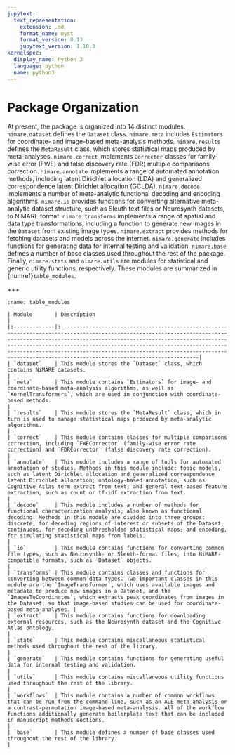 ```yaml
---
jupytext:
  text_representation:
    extension: .md
    format_name: myst
    format_version: 0.13
    jupytext_version: 1.10.3
kernelspec:
  display_name: Python 3
  language: python
  name: python3
---
```


# Package Organization

At present, the package is organized into 14 distinct modules.
`nimare.dataset` defines the `Dataset` class.
`nimare.meta` includes `Estimators` for coordinate- and image-based meta-analysis methods.
`nimare.results` defines the `MetaResult` class, which stores statistical maps produced by meta-analyses.
`nimare.correct` implements `Corrector` classes for family-wise error (FWE) and false discovery rate (FDR) multiple comparisons correction.
`nimare.annotate` implements a range of automated annotation methods, including latent Dirichlet allocation (LDA) and generalized correspondence latent Dirichlet allocation (GCLDA).
`nimare.decode` implements a number of meta-analytic functional decoding and encoding algorithms.
`nimare.io` provides functions for converting alternative meta-analytic dataset structure, such as Sleuth text files or Neurosynth datasets, to NiMARE format.
`nimare.transforms` implements a range of spatial and data type transformations, including a function to generate new images in the `Dataset` from existing image types.
`nimare.extract` provides methods for fetching datasets and models across the internet.
`nimare.generate` includes functions for generating data for internal testing and validation.
`nimare.base` defines a number of base classes used throughout the rest of the package.
Finally, `nimare.stats` and `nimare.utils` are modules for statistical and generic utility functions, respectively.
These modules are summarized in {numref}`table_modules`.

+++

```{table} Summaries of modules in NiMARE.
:name: table_modules

| Module       | Description                                                                                                                                                                                                                                                                                                                                                                                               |
|:-------------|:----------------------------------------------------------------------------------------------------------------------------------------------------------------------------------------------------------------------------------------------------------------------------------------------------------------------------------------------------------------------------------------------------------|
| `dataset`    | This module stores the `Dataset` class, which contains NiMARE datasets.                                                                                                                                                                                                                                                                                                                                   |
| `meta`       | This module contains `Estimators` for image- and coordinate-based meta-analysis algorithms, as well as `KernelTransformers`, which are used in conjunction with coordinate-based methods.                                                                                                                                                                                                                 |
| `results`    | This module stores the `MetaResult` class, which in turn is used to manage statistical maps produced by meta-analytic algorithms.                                                                                                                                                                                                                                                                         |
| `correct`    | This module contains classes for multiple comparisons correction, including `FWECorrector` (family-wise error rate correction) and `FDRCorrector` (false discovery rate correction).                                                                                                                                                                                                                      |
| `annotate`   | This module includes a range of tools for automated annotation of studies. Methods in this module include: topic models, such as latent Dirichlet allocation and generalized correspondence latent Dirichlet allocation; ontology-based annotation, such as Cognitive Atlas term extract from text; and general text-based feature extraction, such as count or tf-idf extraction from text.              |
| `decode`     | This module includes a number of methods for functional characterization analysis, also known as functional decoding. Methods in this module are divided into three groups: discrete, for decoding regions of interest or subsets of the Dataset; continuous, for decoding unthresholded statistical maps; and encoding, for simulating statistical maps from labels.                                     |
| `io`         | This module contains functions for converting common file types, such as Neurosynth- or Sleuth-format files, into NiMARE-compatible formats, such as `Dataset` objects.                                                                                                                                                                                                                                   |
| `transforms` | This module contains classes and functions for converting between common data types. Two important classes in this module are the `ImageTransformer`, which uses available images and metadata to produce new images in a Dataset, and the `ImagesToCoordinates`, which extracts peak coordinates from images in the Dataset, so that image-based studies can be used for coordinate-based meta-analyses. |
| `extract`    | This module contains functions for downloading external resources, such as the Neurosynth dataset and the Cognitive Atlas ontology.                                                                                                                                                                                                                                                                       |
| `stats`      | This module contains miscellaneous statistical methods used throughout the rest of the library.                                                                                                                                                                                                                                                                                                           |
| `generate`   | This module contains functions for generating useful data for internal testing and validation.                                                                                                                                                                                                                                                                                                            |
| `utils`      | This module contains miscellaneous utility functions used throughout the rest of the library.                                                                                                                                                                                                                                                                                                             |
| `workflows`  | This module contains a number of common workflows that can be run from the command line, such as an ALE meta-analysis or a contrast-permutation image-based meta-analysis. All of the workflow functions additionally generate boilerplate text that can be included in manuscript methods sections.                                                                                                      |
| `base`       | This module defines a number of base classes used throughout the rest of the library.                                                                                                                                                                                                                                                                                                                     |
```
